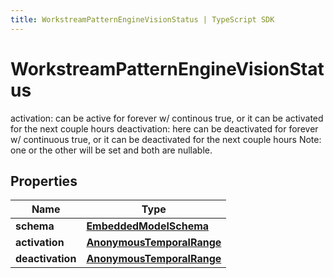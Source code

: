 ```yaml
---
title: WorkstreamPatternEngineVisionStatus | TypeScript SDK
---
```



# WorkstreamPatternEngineVisionStatus

activation: can be active for forever w/ continous true, or it can be activated for the next couple hours  deactivation: here can be deactivated for forever w/ continuous true, or it can be deactivated for the next couple hours  Note: one or the other will be set and both are nullable.

## Properties

Name | Type
------------ | -------------
**schema** | [**EmbeddedModelSchema**](EmbeddedModelSchema)
**activation** | [**AnonymousTemporalRange**](AnonymousTemporalRange)
**deactivation** | [**AnonymousTemporalRange**](AnonymousTemporalRange)


